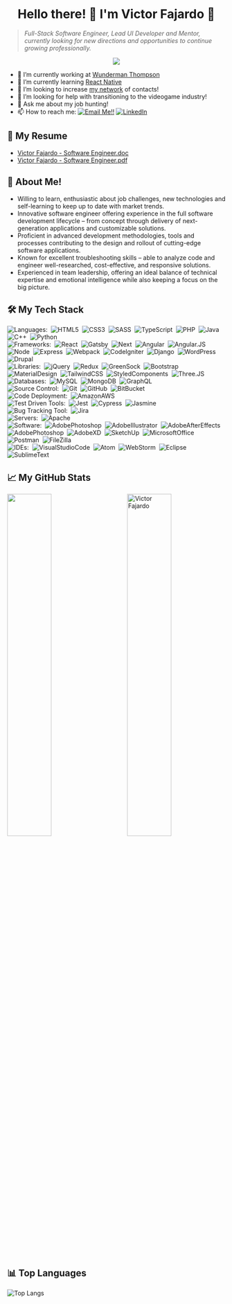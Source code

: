 <h1 align="center">Hello there! 👋 I'm Victor Fajardo 🦁</h1>

> *Full-Stack Software Engineer, Lead UI Developer and Mentor, currently looking for new directions and opportunities to continue growing professionally.*
    
<p align="center"><img src="https://visitor-badge.laobi.icu/badge?page_id=VictorFajardo.repoName"></p>

- 🚀 I’m currently working at [Wunderman Thompson](https://www.wundermanthompson.com/)
- 💪 I’m currently learning [React Native](https://reactnative.dev/)
- 👯 I’m looking to increase [my network](https://www.linkedin.com/in/victorfajardo/) of contacts!
- 💖 I’m looking for help with transitioning to the videogame industry!
- 💬 Ask me about my job hunting!
- 📫 How to reach me: <a href="mailto:fajardo.de.leon@gmail.com">![Email Me!!](https://img.shields.io/badge/Gmail-D14836?style=flat&logo=gmail&logoColor=white)</a> <a href="https://www.linkedin.com/in/victorfajardo/">![LinkedIn](https://img.shields.io/badge/LinkedIn-0077B5?style=flat&logo=linkedin&logoColor=white)</a>

## 📃 My Resume

- [Victor Fajardo - Software Engineer.doc](/docs/Victor%20Fajardo%20-%20Software%20Engineer.docx?raw=true)
- [Victor Fajardo - Software Engineer.pdf](/docs/Victor%20Fajardo%20-%20Software%20Engineer.pdf?raw=true)

## 🦁 About Me!

- Willing to learn, enthusiastic about job challenges, new technologies and self-learning to keep up to date with market trends.
- Innovative software engineer offering experience in the full software development lifecycle – from concept through delivery of next-generation applications and customizable solutions.
- Proficient in advanced development methodologies, tools and processes contributing to the design and rollout of cutting-edge software applications.
- Known for excellent troubleshooting skills – able to analyze code and engineer well-researched, cost-effective, and responsive solutions.
- Experienced in team leadership, offering an ideal balance of technical expertise and emotional intelligence while also keeping a focus on the big picture.

## 🛠️ My Tech Stack

![Languages:](https://img.shields.io/badge/-Languages:-FFF?style=flat)&nbsp;
![HTML5](https://img.shields.io/badge/-HTML5-05122A?style=flat&logo=HTML5)&nbsp;
![CSS3](https://img.shields.io/badge/-CSS3-05122A?style=flat&logo=CSS3)&nbsp;
![SASS](https://img.shields.io/badge/-SASS-05122A?style=flat&logo=SASS)&nbsp;
![TypeScript](https://img.shields.io/badge/-TypeScript-05122A?style=flat&logo=TypeScript)&nbsp;
![PHP](https://img.shields.io/badge/-PHP-05122A?style=flat&logo=PHP)&nbsp;
![Java](https://img.shields.io/badge/-Java-05122A?style=flat&logo=Java)&nbsp;
![C++](https://img.shields.io/badge/-C++-05122A?style=flat&logo=CPlusPlus)&nbsp;
![Python](https://img.shields.io/badge/-Python-05122A?style=flat&logo=Python)&nbsp;\
![Frameworks:](https://img.shields.io/badge/-Frameworks:-FFF?style=flat)&nbsp;
![React](https://img.shields.io/badge/-React-05122A?style=flat&logo=React)&nbsp;
![Gatsby](https://img.shields.io/badge/-Gatsby-05122A?style=flat&logo=Gatsby)&nbsp;
![Next](https://img.shields.io/badge/-Next-05122A?style=flat&logo=Nextdotjs)&nbsp;
![Angular](https://img.shields.io/badge/-Angular-05122A?style=flat&logo=Angular)&nbsp;
![Angular.JS](https://img.shields.io/badge/-Angular.JS-05122A?style=flat&logo=Angularjs)&nbsp;
![Node](https://img.shields.io/badge/-Node-05122A?style=flat&logo=Nodedotjs)&nbsp;
![Express](https://img.shields.io/badge/-Express-05122A?style=flat&logo=Express)&nbsp;
![Webpack](https://img.shields.io/badge/-Webpack-05122A?style=flat&logo=Webpack)&nbsp;
![CodeIgniter](https://img.shields.io/badge/-CodeIgniter-05122A?style=flat&logo=CodeIgniter)&nbsp;
![Django](https://img.shields.io/badge/-Django-05122A?style=flat&logo=Django)&nbsp;
![WordPress](https://img.shields.io/badge/-WordPress-05122A?style=flat&logo=WordPress)&nbsp;
![Drupal](https://img.shields.io/badge/-Drupal-05122A?style=flat&logo=Drupal)&nbsp;\
![Libraries:](https://img.shields.io/badge/-Libraries:-FFF?style=flat)&nbsp;
![jQuery](https://img.shields.io/badge/-jQuery-05122A?style=flat&logo=jQuery)&nbsp;
![Redux](https://img.shields.io/badge/-Redux-05122A?style=flat&logo=Redux)&nbsp;
![GreenSock](https://img.shields.io/badge/-GreenSock-05122A?style=flat&logo=GreenSock)&nbsp;
![Bootstrap](https://img.shields.io/badge/-Bootstrap-05122A?style=flat&logo=Bootstrap)&nbsp;
![MaterialDesign](https://img.shields.io/badge/-MaterialDesign-05122A?style=flat&logo=MaterialDesign)&nbsp;
![TailwindCSS](https://img.shields.io/badge/-TailwindCSS-05122A?style=flat&logo=TailwindCSS)&nbsp;
![StyledComponents](https://img.shields.io/badge/-StyledComponents-05122A?style=flat&logo=StyledComponents)&nbsp;
![Three.JS](https://img.shields.io/badge/-Three.JS-05122A?style=flat&logo=ThreedotJS)&nbsp;\
![Databases:](https://img.shields.io/badge/-Databases:-FFF?style=flat)&nbsp;
![MySQL](https://img.shields.io/badge/-MySQL-05122A?style=flat&logo=MySQL)&nbsp;
![MongoDB](https://img.shields.io/badge/-MongoDB-05122A?style=flat&logo=MongoDB)&nbsp;
![GraphQL](https://img.shields.io/badge/-GraphQL-05122A?style=flat&logo=GraphQL)&nbsp;\
![Source Control:](https://img.shields.io/badge/-Source_Control:-FFF?style=flat)&nbsp;
![Git](https://img.shields.io/badge/-Git-05122A?style=flat&logo=Git)&nbsp;
![GitHub](https://img.shields.io/badge/-GitHub-05122A?style=flat&logo=GitHub)&nbsp;
![BitBucket](https://img.shields.io/badge/-BitBucket-05122A?style=flat&logo=BitBucket)&nbsp;\
![Code Deployment:](https://img.shields.io/badge/-Code_Deployment:-FFF?style=flat)&nbsp;
![AmazonAWS](https://img.shields.io/badge/-AmazonAWS-05122A?style=flat&logo=AmazonAWS)&nbsp;\
![Test Driven Tools:](https://img.shields.io/badge/-Test_Driven_Tools:-FFF?style=flat)&nbsp;
![Jest](https://img.shields.io/badge/-Jest-05122A?style=flat&logo=Jest)&nbsp;
![Cypress](https://img.shields.io/badge/-Cypress-05122A?style=flat&logo=Cypress)&nbsp;
![Jasmine](https://img.shields.io/badge/-Jasmine-05122A?style=flat&logo=Jasmine)&nbsp;\
![Bug Tracking Tool:](https://img.shields.io/badge/-Bug_Tracking_Tool:-FFF?style=flat)&nbsp;
![Jira](https://img.shields.io/badge/-Jira-05122A?style=flat&logo=Jira)&nbsp;\
![Servers:](https://img.shields.io/badge/-Servers:-FFF?style=flat)&nbsp;
![Apache](https://img.shields.io/badge/-Apache-05122A?style=flat&logo=Apache)&nbsp;\
![Software:](https://img.shields.io/badge/-Software:-FFF?style=flat)&nbsp;
![AdobePhotoshop](https://img.shields.io/badge/-AdobePhotoshop-05122A?style=flat&logo=AdobePhotoshop)&nbsp;
![AdobeIllustrator](https://img.shields.io/badge/-AdobeIllustrator-05122A?style=flat&logo=AdobeIllustrator)&nbsp;
![AdobeAfterEffects](https://img.shields.io/badge/-AdobeAfterEffects-05122A?style=flat&logo=AdobeAfterEffects)&nbsp;
![AdobePhotoshop](https://img.shields.io/badge/-AdobePhotoshop-05122A?style=flat&logo=AdobePhotoshop)&nbsp;
![AdobeXD](https://img.shields.io/badge/-AdobeXD-05122A?style=flat&logo=AdobeXD)&nbsp;
![SketchUp](https://img.shields.io/badge/-SketchUp-05122A?style=flat&logo=SketchUp)&nbsp;
![MicrosoftOffice](https://img.shields.io/badge/-MicrosoftOffice-05122A?style=flat&logo=MicrosoftOffice)&nbsp;
![Postman](https://img.shields.io/badge/-Postman-05122A?style=flat&logo=Postman)&nbsp;
![FileZilla](https://img.shields.io/badge/-FileZilla-05122A?style=flat&logo=FileZilla)&nbsp;\
![IDEs:](https://img.shields.io/badge/-IDEs:-FFF?style=flat)&nbsp;
![VisualStudioCode](https://img.shields.io/badge/-VisualStudioCode-05122A?style=flat&logo=VisualStudioCode)&nbsp;
![Atom](https://img.shields.io/badge/-Atom-05122A?style=flat&logo=Atom)&nbsp;
![WebStorm](https://img.shields.io/badge/-WebStorm-05122A?style=flat&logo=WebStorm)&nbsp;
![Eclipse](https://img.shields.io/badge/-Eclipse-05122A?style=flat&logo=Eclipse)&nbsp;
![SublimeText](https://img.shields.io/badge/-SublimeText-05122A?style=flat&logo=SublimeText)

## 📈 My GitHub Stats

 <img src="https://github-readme-stats.vercel.app/api?username=VictorFajardo&show_icons=true&theme=gotham" alt="Victor Fajardo" width="45%" align="right"/>
 <img  src="https://github-readme-streak-stats.herokuapp.com?user=VictorFajardo&theme=dark" width="45%" >

## 📊 Top Languages
  
  ![Top Langs](https://github-readme-stats.vercel.app/api/top-langs/?username=VictorFajardo&layout=compact)
  
